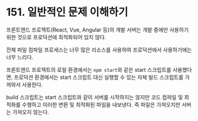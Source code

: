 # 151. 일반적인 문제 이해하기

프론트엔드 프로젝트(React, Vue, Angular 등)의 개발 서버는 개발 중에만 사용하기 위한 것으로 프로덕션에 최적화되어 있지 않다.

전체 파일 컴파일 프로세스는 너무 많은 리소스를 사용하여 프로덕션에서 사용하기에는 너무 느리다.

프론트엔드 프로젝트의 로컬 환경에서는 `npm start`와 같은 start 스크립트를 사용했다면, 프로덕션 환경에서는 start 스크립트 대신 실행할 수 있는 자체 빌드 스크립트를 가져와서 사용한다.

build 스크립트는 start 스크립트와 같이 서버를 시작하지는 않지만 코드 컴파일 및 최적화를 수행하고 이러한 변환 및 최적화된 파일을 내보낸다. 즉 파일은 가져오지만 서버는 가져오지 않는다.